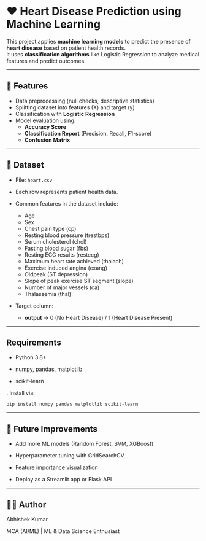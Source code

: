 # ❤️ Heart Disease Prediction using Machine Learning

This project applies **machine learning models** to predict the presence of **heart disease** based on patient health records.  
It uses **classification algorithms** like Logistic Regression to analyze medical features and predict outcomes.  

---

## 📌 Features
- Data preprocessing (null checks, descriptive statistics)  
- Splitting dataset into features (X) and target (y)  
- Classification with **Logistic Regression**  
- Model evaluation using:  
  - **Accuracy Score**  
  - **Classification Report** (Precision, Recall, F1-score)  
  - **Confusion Matrix**  

---

## 📂 Dataset
- File: `heart.csv`  
- Each row represents patient health data.  
- Common features in the dataset include:
  - Age  
  - Sex  
  - Chest pain type (cp)  
  - Resting blood pressure (trestbps)  
  - Serum cholesterol (chol)  
  - Fasting blood sugar (fbs)  
  - Resting ECG results (restecg)  
  - Maximum heart rate achieved (thalach)  
  - Exercise induced angina (exang)  
  - Oldpeak (ST depression)  
  - Slope of peak exercise ST segment (slope)  
  - Number of major vessels (ca)  
  - Thalassemia (thal)  

- Target column:  
  - **output** → 0 (No Heart Disease) / 1 (Heart Disease Present)  

---

## Requirements

- Python 3.8+

- numpy, pandas, matplotlib

- scikit-learn

. Install via:
```
pip install numpy pandas matplotlib scikit-learn
```

---

## 🔮 Future Improvements

- Add more ML models (Random Forest, SVM, XGBoost)

- Hyperparameter tuning with GridSearchCV

- Feature importance visualization

- Deploy as a Streamlit app or Flask API

---

## 👨‍💻 Author

Abhishek Kumar

MCA (AI/ML) | ML & Data Science Enthusiast
